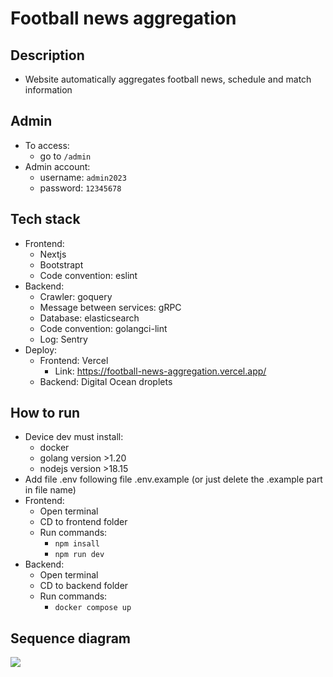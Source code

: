 # Football news aggregation
## Description
- Website automatically aggregates football news, schedule and match information
## Admin
- To access: 
  - go to `/admin`
- Admin account: 
  - username: `admin2023`
  - password: `12345678`
## Tech stack
- Frontend: 
  - Nextjs
  - Bootstrapt
  - Code convention: eslint
- Backend: 
  - Crawler: goquery
  - Message between services: gRPC
  - Database: elasticsearch
  - Code convention: golangci-lint
  - Log: Sentry
- Deploy: 
  - Frontend: Vercel
    - Link: https://football-news-aggregation.vercel.app/
  - Backend: Digital Ocean droplets
## How to run
- Device dev must install: 
  - docker
  - golang version >1.20
  - nodejs version >18.15
- Add file .env following file .env.example (or just delete the .example part in file name)
- Frontend: 
  - Open terminal
  - CD to frontend folder
  - Run commands:
    - `npm insall`
    - `npm run dev`
- Backend: 
  - Open terminal
  - CD to backend folder
  - Run commands:
    - `docker compose up`

## Sequence diagram
[![](https://mermaid.ink/img/pako:eNqNUsFuwyAM_RWL65ofyKHS1E67L1cuHnE6JDAdMa2qqv8-EE2zbuk0Tsb283vPcFYm9KRaNdJnIja0tbiL6DVDPhtniaVZr586igeKLbySAEaxxtFYe9CIPaAQ1JaarHEBblHwHUdagva0CJ4gTcY3E_Hzv0kLaxX-E_WAz4Wwh5d8PYEQg7echGrp3ssm4tEVMZ3dMTqQAKakbrZgiMGDZaHIJPOIG-11wly5JoroyekbHqHPK5ibvun-NWDR0aMnuF_HHysh7jWrlfIUPdo-_49zKWglH-RJqzaHPQ2YnGil-ZJbMUnoTmxUKzHRSqV9NjF9J9UO6Ea6fAGo-c0W?type=png)](https://mermaid.live/edit#pako:eNqNUsFuwyAM_RWL65ofyKHS1E67L1cuHnE6JDAdMa2qqv8-EE2zbuk0Tsb283vPcFYm9KRaNdJnIja0tbiL6DVDPhtniaVZr586igeKLbySAEaxxtFYe9CIPaAQ1JaarHEBblHwHUdagva0CJ4gTcY3E_Hzv0kLaxX-E_WAz4Wwh5d8PYEQg7echGrp3ssm4tEVMZ3dMTqQAKakbrZgiMGDZaHIJPOIG-11wly5JoroyekbHqHPK5ibvun-NWDR0aMnuF_HHysh7jWrlfIUPdo-_49zKWglH-RJqzaHPQ2YnGil-ZJbMUnoTmxUKzHRSqV9NjF9J9UO6Ea6fAGo-c0W)
